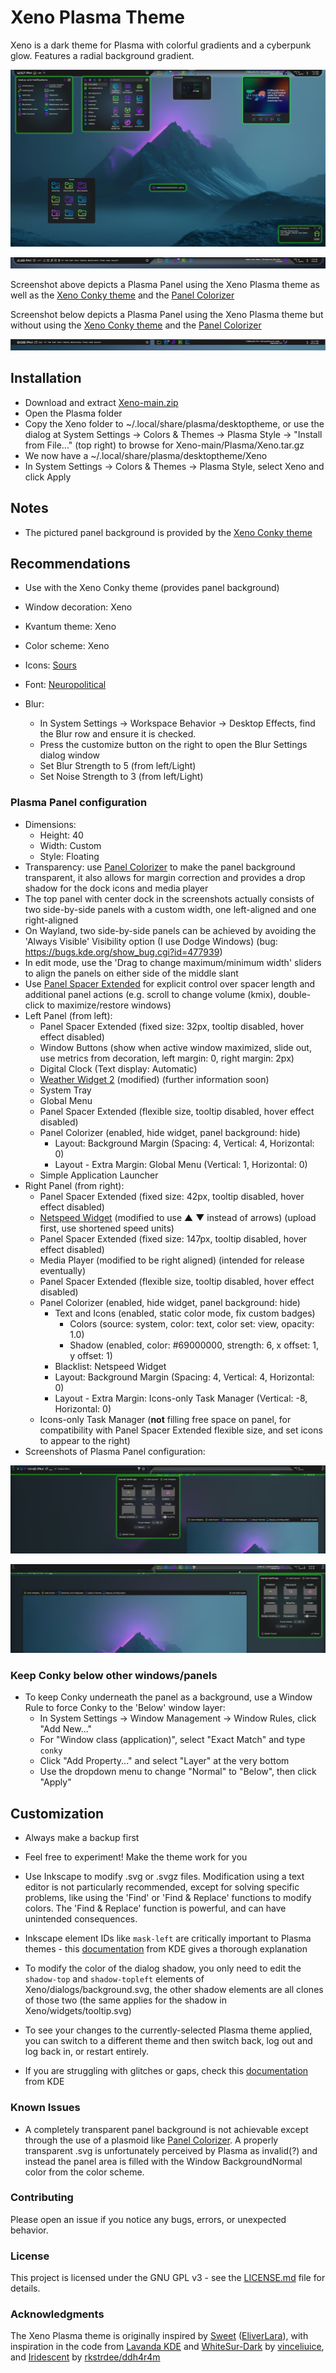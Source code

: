 # Xeno Plasma Theme

Xeno is a dark theme for Plasma with colorful gradients and a cyberpunk glow. Features a radial background gradient.

![screenshot of Xeno Plasma theme](preview/screenshot-001.png)

![screenshot of Xeno Plasma theme Plasma Panel](preview/screenshot-002.png)

Screenshot above depicts a Plasma Panel using the Xeno Plasma theme as well as the [Xeno Conky theme](https://github.com/tully-t/Xeno/tree/main/Conky) and the [Panel Colorizer](https://store.kde.org/p/2130967)

Screenshot below depicts a Plasma Panel using the Xeno Plasma theme but without using the [Xeno Conky theme](https://github.com/tully-t/Xeno/tree/main/Conky) and the [Panel Colorizer](https://store.kde.org/p/2130967)

![screenshot of Xeno Plasma theme Plasma Panel with no Conky or Panel Colorizer](preview/screenshot-opaque.png)

## Installation

- Download and extract [Xeno-main.zip](https://github.com/tully-t/Xeno)
- Open the Plasma folder
- Copy the Xeno folder to ~/.local/share/plasma/desktoptheme, or use the dialog at System Settings -> Colors & Themes -> Plasma Style -> "Install from File..." (top right) to browse for Xeno-main/Plasma/Xeno.tar.gz
- We now have a ~/.local/share/plasma/desktoptheme/Xeno
- In System Settings -> Colors & Themes -> Plasma Style, select Xeno and click Apply

## Notes

- The pictured panel background is provided by the [Xeno Conky theme](https://github.com/tully-t/Xeno/tree/main/Conky)

## Recommendations

- Use with the Xeno Conky theme (provides panel background)
- Window decoration: Xeno
- Kvantum theme: Xeno
- Color scheme: Xeno
- Icons: [Sours](https://github.com/tully-t/Sours)
- Font: [Neuropolitical](https://www.dafont.com/neuropolitical.font)
- Blur:

    - In System Settings -> Workspace Behavior -> Desktop Effects, find the Blur row and ensure it is checked.
    - Press the customize button on the right to open the Blur Settings dialog window
    - Set Blur Strength to 5 (from left/Light)
    - Set Noise Strength to 3 (from left/Light)

### Plasma Panel configuration
- Dimensions:
    - Height: 40
    - Width: Custom
    - Style: Floating
- Transparency: use [Panel Colorizer](https://store.kde.org/p/2130967) to make the panel background transparent, it also allows for margin correction and provides a drop shadow for the dock icons and media player
- The top panel with center dock in the screenshots actually consists of two side-by-side panels with a custom width, one left-aligned and one right-aligned
- On Wayland, two side-by-side panels can be achieved by avoiding the 'Always Visible' Visibility option (I use Dodge Windows) (bug: https://bugs.kde.org/show_bug.cgi?id=477939)
- In edit mode, use the 'Drag to change maximum/minimum width' sliders to align the panels on either side of the middle slant
- Use [Panel Spacer Extended](https://www.pling.com/p/2128047) for explicit control over spacer length and additional panel actions (e.g. scroll to change volume (kmix), double-click to maximize/restore windows)
- Left Panel (from left):
    - Panel Spacer Extended (fixed size: 32px, tooltip disabled, hover effect disabled)
    - Window Buttons (show when active window maximized, slide out, use metrics from decoration, left margin: 0, right margin: 2px)
    - Digital Clock (Text display: Automatic)
    - [Weather Widget 2](https://github.com/blackadderkate/weather-widget-2) (modified) (further information soon)
    - System Tray
    - Global Menu
    - Panel Spacer Extended (flexible size, tooltip disabled, hover effect disabled)
    - Panel Colorizer (enabled, hide widget, panel background: hide)
        - Layout: Background Margin (Spacing: 4, Vertical: 4, Horizontal: 0)
        - Layout - Extra Margin: Global Menu (Vertical: 1, Horizontal: 0)
    - Simple Application Launcher
- Right Panel (from right):
    - Panel Spacer Extended (fixed size: 42px, tooltip disabled, hover effect disabled)
    - [Netspeed Widget](https://store.kde.org/p/2136505) (modified to use ▲ ▼ instead of arrows) (upload first, use shortened speed units)
    - Panel Spacer Extended (fixed size: 147px, tooltip disabled, hover effect disabled)
    - Media Player (modified to be right aligned) (intended for release eventually)
    - Panel Spacer Extended (flexible size, tooltip disabled, hover effect disabled)
    - Panel Colorizer (enabled, hide widget, panel background: hide)
        - Text and Icons (enabled, static color mode, fix custom badges)
            - Colors (source: system, color: text, color set: view, opacity: 1.0)
            - Shadow (enabled, color: #69000000, strength: 6, x offset: 1, y offset: 1)
        - Blacklist: Netspeed Widget
        - Layout: Background Margin (Spacing: 4, Vertical: 4, Horizontal: 0)
        - Layout - Extra Margin: Icons-only Task Manager (Vertical: -8, Horizontal: 0)
    - Icons-only Task Manager (__not__ filling free space on panel, for compatibility with Panel Spacer Extended flexible size, and set icons to appear to the right)
- Screenshots of Plasma Panel configuration:

![screenshot of left Xeno Plasma Panel config](preview/screenshot-panel-left-config.png)

![screenshot of right Xeno Plasma Panel config](preview/screenshot-panel-right-config.png)

### Keep Conky below other windows/panels

- To keep Conky underneath the panel as a background, use a Window Rule to force Conky to the 'Below' window layer:
    - In System Settings -> Window Management -> Window Rules, click "Add New..."
    - For "Window class (application)", select "Exact Match" and type `conky`
    - Click "Add Property..." and select "Layer" at the very bottom
    - Use the dropdown menu to change "Normal" to "Below", then click "Apply"

## Customization

- Always make a backup first

- Feel free to experiment! Make the theme work for you

- Use Inkscape to modify .svg or .svgz files. Modification using a text editor is not particularly recommended, except for solving specific problems, like using the 'Find' or 'Find & Replace' functions to modify colors. The 'Find & Replace' function is powerful, and can have unintended consequences.

- Inkscape element IDs like `mask-left` are critically important to Plasma themes - this [documentation](https://develop.kde.org/docs/plasma/theme/theme-svg/) from KDE gives a thorough explanation

- To modify the color of the dialog shadow, you only need to edit the `shadow-top` and `shadow-topleft` elements of Xeno/dialogs/background.svg, the other shadow elements are all clones of those two (the same applies for the shadow in Xeno/widgets/tooltip.svg)

- To see your changes to the currently-selected Plasma theme applied, you can switch to a different theme and then switch back, log out and log back in, or restart entirely.

- If you are struggling with glitches or gaps, check this [documentation](https://develop.kde.org/docs/plasma/theme/quickstart/#hints-and-tips) from KDE

### Known Issues

- A completely transparent panel background is not achievable except through the use of a plasmoid like [Panel Colorizer](https://store.kde.org/p/2130967). A properly transparent .svg is unfortunately perceived by Plasma as invalid(?) and instead the panel area is filled with the Window BackgroundNormal color from the color scheme.

### Contributing

Please open an issue if you notice any bugs, errors, or unexpected behavior.

### License

This project is licensed under the GNU GPL v3 - see the [LICENSE.md](LICENSE.md) file for details.

### Acknowledgments

The Xeno Plasma theme is originally inspired by [Sweet](https://github.com/EliverLara/Sweet-kde) ([EliverLara](https://github.com/EliverLara)), with inspiration in the code from [Lavanda KDE](https://www.pling.com/p/2009354) and [WhiteSur-Dark](https://store.kde.org/p/1400409) by [vinceliuice](https://github.com/vinceliuice), and [Iridescent](https://store.kde.org/p/1640895) by [rkstrdee/ddh4r4m](https://github.com/ddh4r4m/Iridescent)
